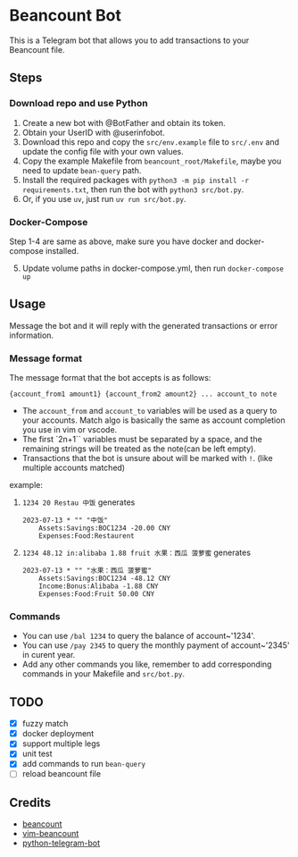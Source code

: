 # Beancount Bot

This is a Telegram bot that allows you to add transactions to your Beancount file.

## Steps

### Download repo and use Python

1. Create a new bot with @BotFather and obtain its token.
2. Obtain your UserID with @userinfobot.
3. Download this repo and copy the `src/env.example` file to `src/.env` and update the config file with your own values.
4. Copy the example Makefile from `beancount_root/Makefile`, maybe you need to update `bean-query` path.
5. Install the required packages with `python3 -m pip install -r requirements.txt`, then run the bot with `python3 src/bot.py`.
5. Or, if you use `uv`, just run `uv run src/bot.py`.

### Docker-Compose
Step 1-4 are same as above, make sure you have docker and docker-compose installed.

5. Update volume paths in docker-compose.yml, then run `docker-compose up`

## Usage

Message the bot and it will reply with the generated transactions or error information.

### Message format

The message format that the bot accepts is as follows:

`{account_from1 amount1} {account_from2 amount2} ... account_to note`

- The `account_from` and `account_to` variables will be used as a query to your accounts. Match algo is basically the same as account completion you use in vim or vscode.
- The first `2n+1`` variables must be separated by a space, and the remaining strings will be treated as the note(can be left empty).
- Transactions that the bot is unsure about will be marked with `!`. (like multiple accounts matched)

example:

1. `1234 20 Restau 中饭` generates

    ```
    2023-07-13 * "" "中饭"
        Assets:Savings:BOC1234 -20.00 CNY
        Expenses:Food:Restaurent
    ```

2. `1234 48.12 in:alibaba 1.88 fruit 水果：西瓜 菠萝蜜` generates

    ```
    2023-07-13 * "" "水果：西瓜 菠萝蜜"
        Assets:Savings:BOC1234 -48.12 CNY
        Income:Bonus:Alibaba -1.88 CNY
        Expenses:Food:Fruit 50.00 CNY
    ```

### Commands

- You can use `/bal 1234` to query the balance of account~'1234'.
- You can use `/pay 2345` to query the monthly payment of account~'2345' in curent year.
- Add any other commands you like, remember to add corresponding commands in your Makefile and `src/bot.py`.

## TODO

- [x] fuzzy match
- [x] docker deployment
- [x] support multiple legs
- [x] unit test
- [x] add commands to run `bean-query`
- [ ] reload beancount file

## Credits
- [beancount](https://github.com/beancount/beancount)
- [vim-beancount](https://github.com/nathangrigg/vim-beancount)
- [python-telegram-bot](https://github.com/python-telegram-bot/python-telegram-bot)
